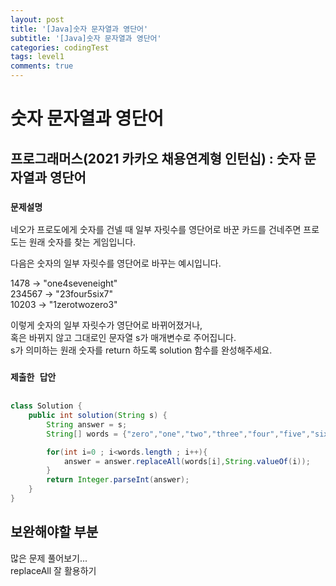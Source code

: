 ```yaml
---
layout: post
title: '[Java]숫자 문자열과 영단어'
subtitle: '[Java]숫자 문자열과 영단어'
categories: codingTest
tags: level1
comments: true
---
```



# 숫자 문자열과 영단어 
## 프로그래머스(2021 카카오 채용연계형 인턴십) : 숫자 문자열과 영단어 
### `문제설명`

네오가 프로도에게 숫자를 건넬 때 일부 자릿수를 영단어로 바꾼 카드를 건네주면 프로도는 원래 숫자를 찾는 게임입니다.

다음은 숫자의 일부 자릿수를 영단어로 바꾸는 예시입니다.

1478 → "one4seveneight"  
234567 → "23four5six7"  
10203 → "1zerotwozero3"  

이렇게 숫자의 일부 자릿수가 영단어로 바뀌어졌거나,  
혹은 바뀌지 않고 그대로인 문자열 s가 매개변수로 주어집니다.  
s가 의미하는 원래 숫자를 return 하도록 solution 함수를 완성해주세요.


### `제출한 답안`
```java

class Solution {
    public int solution(String s) {
        String answer = s;
        String[] words = {"zero","one","two","three","four","five","six","seven","eight","nine"};

        for(int i=0 ; i<words.length ; i++){
            answer = answer.replaceAll(words[i],String.valueOf(i));
        }
        return Integer.parseInt(answer);
    }
}
```


## 보완해야할 부분

많은 문제 풀어보기...  
replaceAll 잘 활용하기